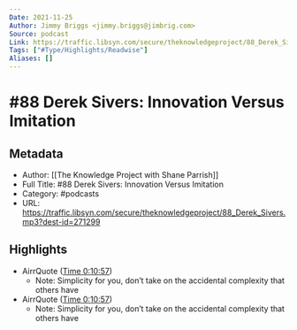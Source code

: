 ```yaml
---
Date: 2021-11-25
Author: Jimmy Briggs <jimmy.briggs@jimbrig.com>
Source: podcast
Link: https://traffic.libsyn.com/secure/theknowledgeproject/88_Derek_Sivers.mp3?dest-id=271299
Tags: ["#Type/Highlights/Readwise"]
Aliases: []
---
```

# #88 Derek Sivers: Innovation Versus Imitation

## Metadata
- Author: [[The Knowledge Project with Shane Parrish]]
- Full Title: #88 Derek Sivers: Innovation Versus Imitation
- Category: #podcasts
- URL: https://traffic.libsyn.com/secure/theknowledgeproject/88_Derek_Sivers.mp3?dest-id=271299

## Highlights
- AirrQuote ([Time 0:10:57](https://www.airr.io/quote/5f37251aa7c7e0ae7199a898))
    - Note: Simplicity for you, don’t take on the accidental complexity that others have
- AirrQuote ([Time 0:10:57](https://www.airr.io/quote/5f372d93a7c7e0a79e99a8e9))
    - Note: Simplicity for you, don’t take on the accidental complexity that others have
